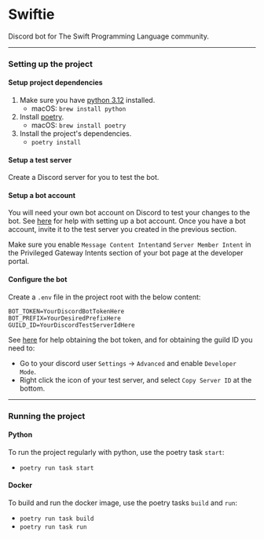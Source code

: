 # Swiftie

Discord bot for The Swift Programming Language community.

---

### Setting up the project

#### Setup project dependencies
1. Make sure you have [python 3.12](https://www.python.org/downloads/) installed.
    - macOS: ``brew install python``
2. Install [poetry](https://python-poetry.org).
    - macOS: ``brew install poetry``
3. Install the project's dependencies.
    - ``poetry install``

#### Setup a test server
Create a Discord server for you to test the bot.

#### Setup a bot account
You will need your own bot account on Discord to test your changes to the bot. See [here](https://discordpy.readthedocs.io/en/stable/discord.html) for help with setting up a bot account. Once you have a bot account, invite it to the test server you created in the previous section.

Make sure you enable ``Message Content Intent``and ``Server Member Intent`` in the Privileged Gateway Intents section of your bot page at the developer portal.

#### Configure the bot

Create a ``.env`` file in the project root with the below content:
```
BOT_TOKEN=YourDiscordBotTokenHere
BOT_PREFIX=YourDesiredPrefixHere
GUILD_ID=YourDiscordTestServerIdHere
```
See [here](https://discordpy.readthedocs.io/en/latest/discord.html) for help obtaining the bot token, and for obtaining the guild ID you need to:
- Go to your discord user ``Settings`` -> ``Advanced`` and enable ``Developer Mode``.
- Right click the icon of your test server, and select ``Copy Server ID`` at the bottom.

---

### Running the project

#### Python
To run the project regularly with python, use the poetry task ``start``:
- ``poetry run task start``

#### Docker
To build and run the docker image, use the poetry tasks ``build`` and ``run``:
- ``poetry run task build``
- ``poetry run task run``
